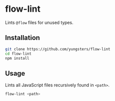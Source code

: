 # flow-lint
Lints `@flow` files for unused types.

## Installation

```bash
git clone https://github.com/yungsters/flow-lint
cd flow-lint
npm install
```

## Usage
Lints all JavaScript files recursively found in `<path>`.

```bash
flow-lint <path>
```
